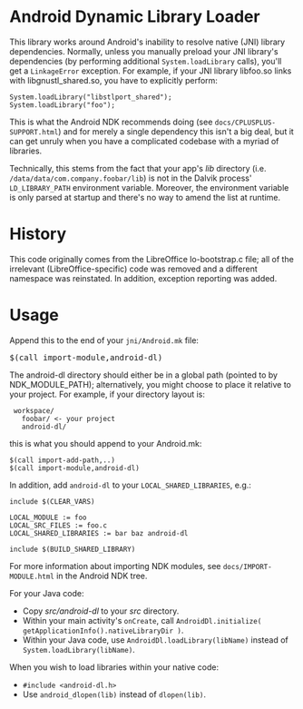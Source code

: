 Android Dynamic Library Loader
==============================

This library works around Android's inability to resolve native (JNI) library dependencies.
Normally, unless you manually preload your JNI library's dependencies (by performing additional `System.loadLibrary` calls), you'll get a `LinkageError` exception.
For example, if your JNI library libfoo.so links with libgnustl_shared.so, you have to explicitly perform:

    System.loadLibrary("libstlport_shared");
    System.loadLibrary("foo");

This is what the Android NDK recommends doing (see `docs/CPLUSPLUS-SUPPORT.html`) and for merely a single dependency this isn't a big deal, but it can get unruly when you have a complicated codebase with a myriad of libraries.

Technically, this stems from the fact that your app's *lib* directory (i.e. `/data/data/com.company.foobar/lib`) is not in the Dalvik process' `LD_LIBRARY_PATH` environment variable. Moreover, the environment variable is only parsed at startup and there's no way to amend the list at runtime.

History
=======

This code originally comes from the LibreOffice lo-bootstrap.c file;
all of the irrelevant (LibreOffice-specific) code was removed and a different namespace was reinstated.
In addition, exception reporting was added.

Usage
=====

Append this to the end of your `jni/Android.mk` file:

<pre>
$(call import-module,android-dl)
</pre>

The android-dl directory should either be in a global path (pointed to by NDK_MODULE_PATH);
alternatively, you might choose to place it relative to your project.
For example, if your directory layout is:

     workspace/
       foobar/ <- your project
       android-dl/

this is what you should append to your Android.mk:

    $(call import-add-path,..)
    $(call import-module,android-dl)

In addition, add `android-dl` to your `LOCAL_SHARED_LIBRARIES`, e.g.:

    include $(CLEAR_VARS)

    LOCAL_MODULE := foo
    LOCAL_SRC_FILES := foo.c
    LOCAL_SHARED_LIBRARIES := bar baz android-dl

    include $(BUILD_SHARED_LIBRARY)

For more information about importing NDK modules, see `docs/IMPORT-MODULE.html` in the Android NDK tree.

For your Java code:

* Copy *src/android-dl* to your *src* directory.
* Within your main activity's `onCreate`, call `AndroidDl.initialize( getApplicationInfo().nativeLibraryDir )`.
* Within your Java code, use `AndroidDl.loadLibrary(libName)` instead of `System.loadLibrary(libName)`.

When you wish to load libraries within your native code:

* `#include <android-dl.h>`
* Use `android_dlopen(lib)` instead of `dlopen(lib)`.

